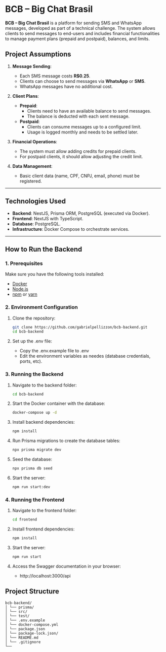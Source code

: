 # BCB – Big Chat Brasil

**BCB – Big Chat Brasil** is a platform for sending SMS and WhatsApp messages, developed as part of a technical challenge. The system allows clients to send messages to end-users and includes financial functionalities to manage payment plans (prepaid and postpaid), balances, and limits.

## **Project Assumptions**

1. **Message Sending**:

   - Each SMS message costs **R$0.25**.
   - Clients can choose to send messages via **WhatsApp** or **SMS**.
   - WhatsApp messages have no additional cost.

2. **Client Plans**:

   - **Prepaid**:
     - Clients need to have an available balance to send messages.
     - The balance is deducted with each sent message.
   - **Postpaid**:
     - Clients can consume messages up to a configured limit.
     - Usage is logged monthly and needs to be settled later.

3. **Financial Operations**:

   - The system must allow adding credits for prepaid clients.
   - For postpaid clients, it should allow adjusting the credit limit.

4. **Data Management**:
   - Basic client data (name, CPF, CNPJ, email, phone) must be registered.

---

## **Technologies Used**

- **Backend**: NestJS, Prisma ORM, PostgreSQL (executed via Docker).
- **Frontend**: NextJS with TypeScript.
- **Database**: PostgreSQL.
- **Infrastructure**: Docker Compose to orchestrate services.

---

## **How to Run the Backend**

### **1. Prerequisites**

Make sure you have the following tools installed:

- [Docker](https://www.docker.com/)
- [Node.js](https://nodejs.org/)
- [npm](https://www.npmjs.com/) or [yarn](https://yarnpkg.com/)

### **2. Environment Configuration**

1. Clone the repository:

   ```bash
   git clone https://github.com/gabrielpellizzon/bcb-backend.git
   cd bcb-backend

   ```

2. Set up the .env file:
   - Copy the .env.example file to .env
   - Edit the environment variables as needes (database credentials, ports, etc).

### **3. Running the Backend**

1. Navigate to the backend folder:

   ```bash
   cd bcb-backend
   ```

2. Start the Docker container with the database:

   ```bash
   docker-compose up -d
   ```

3. Install backend dependencies:

   ```bash
   npm install
   ```

4. Run Prisma migrations to create the database tables:

   ```bash
   npx prisma migrate dev
   ```

5. Seed the database:

   ```bash
   npx prisma db seed
   ```

6. Start the server:

   ```bash
   npm run start:dev
   ```

### **4. Running the Frontend**

1. Navigate to the frontend folder:

   ```bash
   cd frontend
   ```

2. Install frontend dependencies:

   ```bash
   npm install
   ```

3. Start the server:

   ```bash
   npm run start
   ```

4. Access the Swagger documentation in your browser:
   - http://localhost:3000/api

## Project Structure

```plaintext
bcb-backend/
│ └── prisma/
│ └── src/
│ └── test/
│ └── .env.example
│ └── docker-compose.yml
│ └── package.json
│ └── package-lock.json/
│ └── README.md
│ └── .gitignore
└──
```
